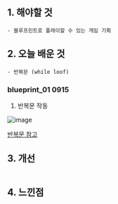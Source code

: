 ## 1. 해야할 것
```
- 블루프린트로 플레이할 수 있는 게임 기획
```

## 2. 오늘 배운 것
```
- 반복문 (while loof)
```
### blueprint_01 0915
1. 반복문 작동

![image](https://github.com/JM94Ent/TIL-WIL/assets/143363550/804d7af2-a0de-4c29-be8e-979d3ad50134)

[반복문 참고](https://makerejoicegames.tistory.com/206)



## 3. 개선
```

```

## 4. 느낀점
```

```
